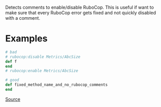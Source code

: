 
Detects comments to enable/disable RuboCop.
This is useful if want to make sure that every RuboCop error gets fixed
and not quickly disabled with a comment.

# Examples

```ruby
# bad
# rubocop:disable Metrics/AbcSize
def f
end
# rubocop:enable Metrics/AbcSize

# good
def fixed_method_name_and_no_rubocop_comments
end
```

[Source](http://www.rubydoc.info/gems/rubocop/RuboCop/Cop/Style/DisableCopsWithinSourceCodeDirective)